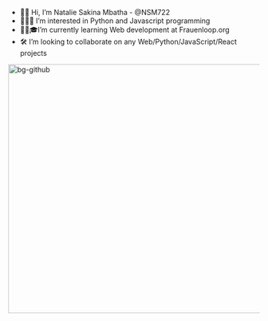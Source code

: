 - 👋🏾 Hi, I’m Natalie Sakina Mbatha - @NSM722
- 👩🏾‍💻 I’m interested in Python and Javascript programming
- 👩🏾🎓I’m currently learning Web development at Frauenloop.org
- 🛠 I’m looking to collaborate on any Web/Python/JavaScript/React projects
<img width="946" height="500" alt="bg-github" src="https://user-images.githubusercontent.com/83452606/164338100-12d71b96-f093-427a-b5e6-7648a06c860b.png">
